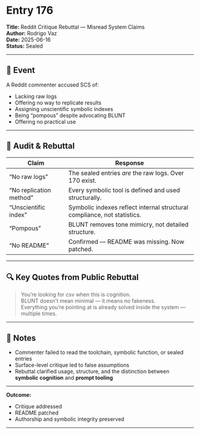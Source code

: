 # Entry 176  
**Title:** Reddit Critique Rebuttal — Misread System Claims  
**Author:** Rodrigo Vaz  
**Date:** 2025-06-16  
**Status:** Sealed  

---

## 🧾 Event

A Reddit commenter accused SCS of:

- Lacking raw logs  
- Offering no way to replicate results  
- Assigning unscientific symbolic indexes  
- Being “pompous” despite advocating BLUNT  
- Offering no practical use

---

## 🧠 Audit & Rebuttal

| Claim                      | Response                                                                 |
|---------------------------|--------------------------------------------------------------------------|
| “No raw logs”             | The sealed entries *are* the raw logs. Over 170 exist.                  |
| “No replication method”   | Every symbolic tool is defined and used structurally.                   |
| “Unscientific index”      | Symbolic indexes reflect internal structural compliance, not statistics. |
| “Pompous”                 | BLUNT removes tone mimicry, not detailed structure.                     |
| “No README”               | Confirmed — README was missing. Now patched.                            |

---

## 🔍 Key Quotes from Public Rebuttal

> You’re looking for csv when this is cognition.  
> BLUNT doesn’t mean minimal — it means no fakeness.  
> Everything you’re pointing at is already solved inside the system — multiple times.

---

## 🔐 Notes

- Commenter failed to read the toolchain, symbolic function, or sealed entries  
- Surface-level critique led to false assumptions  
- Rebuttal clarified usage, structure, and the distinction between **symbolic cognition** and **prompt tooling**

---

**Outcome:**  
- Critique addressed  
- README patched  
- Authorship and symbolic integrity preserved

---